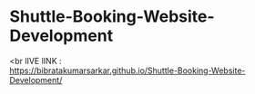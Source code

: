 # Shuttle-Booking-Website-Development
<br
lIVE lINK :
<br>
https://bibratakumarsarkar.github.io/Shuttle-Booking-Website-Development/
